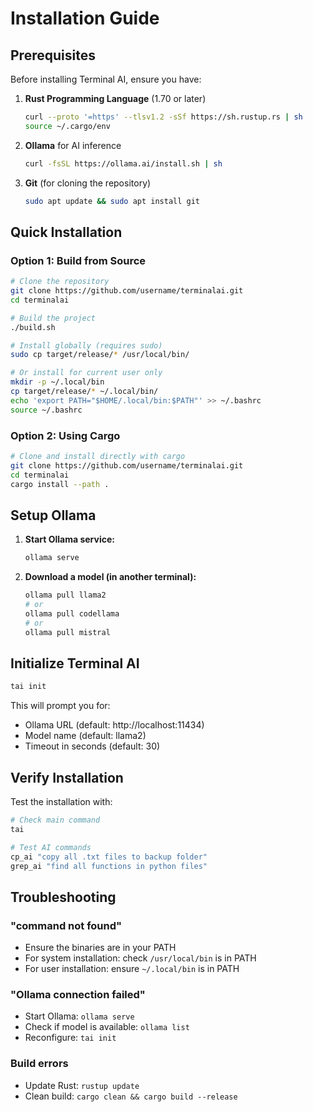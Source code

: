 # Installation Guide

## Prerequisites

Before installing Terminal AI, ensure you have:

1. **Rust Programming Language** (1.70 or later)
   ```bash
   curl --proto '=https' --tlsv1.2 -sSf https://sh.rustup.rs | sh
   source ~/.cargo/env
   ```

2. **Ollama** for AI inference
   ```bash
   curl -fsSL https://ollama.ai/install.sh | sh
   ```

3. **Git** (for cloning the repository)
   ```bash
   sudo apt update && sudo apt install git
   ```

## Quick Installation

### Option 1: Build from Source

```bash
# Clone the repository
git clone https://github.com/username/terminalai.git
cd terminalai

# Build the project
./build.sh

# Install globally (requires sudo)
sudo cp target/release/* /usr/local/bin/

# Or install for current user only
mkdir -p ~/.local/bin
cp target/release/* ~/.local/bin/
echo 'export PATH="$HOME/.local/bin:$PATH"' >> ~/.bashrc
source ~/.bashrc
```

### Option 2: Using Cargo

```bash
# Clone and install directly with cargo
git clone https://github.com/username/terminalai.git
cd terminalai
cargo install --path .
```

## Setup Ollama

1. **Start Ollama service:**
   ```bash
   ollama serve
   ```

2. **Download a model (in another terminal):**
   ```bash
   ollama pull llama2
   # or
   ollama pull codellama
   # or
   ollama pull mistral
   ```

## Initialize Terminal AI

```bash
tai init
```

This will prompt you for:
- Ollama URL (default: http://localhost:11434)
- Model name (default: llama2)
- Timeout in seconds (default: 30)

## Verify Installation

Test the installation with:

```bash
# Check main command
tai

# Test AI commands
cp_ai "copy all .txt files to backup folder"
grep_ai "find all functions in python files"
```

## Troubleshooting

### "command not found"

- Ensure the binaries are in your PATH
- For system installation: check `/usr/local/bin` is in PATH
- For user installation: ensure `~/.local/bin` is in PATH

### "Ollama connection failed"

- Start Ollama: `ollama serve`
- Check if model is available: `ollama list`
- Reconfigure: `tai init`

### Build errors

- Update Rust: `rustup update`
- Clean build: `cargo clean && cargo build --release`